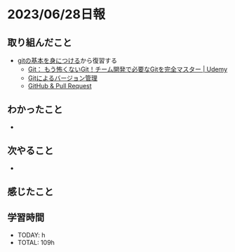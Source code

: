 # 2023/06/28日報
## 取り組んだこと
- [gitの基本を身につける](https://github.com/happiness-chain/practice/blob/main/005.1_github/001_git%E3%81%AE%E5%9F%BA%E6%9C%AC%E3%82%92%E8%BA%AB%E3%81%AB%E7%9D%80%E3%81%91%E3%82%8B.md)から復習する
  - [Git： もう怖くないGit！チーム開発で必要なGitを完全マスター \| Udemy](https://www.udemy.com/course/unscared_git/)
  - [Gitによるバージョン管理](https://www.youtube.com/watch?v=WMIiPcgGC4Q&t=745s)
  - [GitHub & Pull Request](https://www.youtube.com/watch?v=ALQvBsWQ2dA)

## わかったこと
- 
## 次やること
- 
## 感じたこと

## 学習時間
- TODAY: h
- TOTAL: 109h
